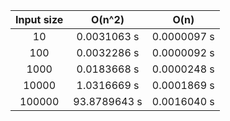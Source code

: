 | Input size | O(n^2)       | O(n)         |
|:----------:|:------------:|:------------:|
| 10         | 0.0031063 s  | 0.0000097 s  | 
| 100        | 0.0032286 s  | 0.0000092 s  |
| 1000       | 0.0183668 s  | 0.0000248 s  |
| 10000      | 1.0316669 s  | 0.0001869 s  |
| 100000     | 93.8789643 s | 0.0016040 s  |